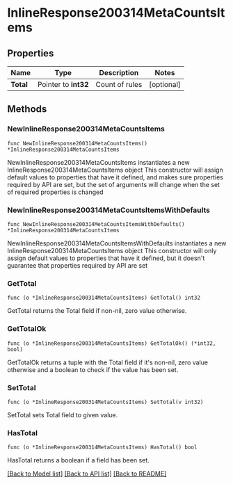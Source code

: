# InlineResponse200314MetaCountsItems

## Properties

Name | Type | Description | Notes
------------ | ------------- | ------------- | -------------
**Total** | Pointer to **int32** | Count of rules | [optional] 

## Methods

### NewInlineResponse200314MetaCountsItems

`func NewInlineResponse200314MetaCountsItems() *InlineResponse200314MetaCountsItems`

NewInlineResponse200314MetaCountsItems instantiates a new InlineResponse200314MetaCountsItems object
This constructor will assign default values to properties that have it defined,
and makes sure properties required by API are set, but the set of arguments
will change when the set of required properties is changed

### NewInlineResponse200314MetaCountsItemsWithDefaults

`func NewInlineResponse200314MetaCountsItemsWithDefaults() *InlineResponse200314MetaCountsItems`

NewInlineResponse200314MetaCountsItemsWithDefaults instantiates a new InlineResponse200314MetaCountsItems object
This constructor will only assign default values to properties that have it defined,
but it doesn't guarantee that properties required by API are set

### GetTotal

`func (o *InlineResponse200314MetaCountsItems) GetTotal() int32`

GetTotal returns the Total field if non-nil, zero value otherwise.

### GetTotalOk

`func (o *InlineResponse200314MetaCountsItems) GetTotalOk() (*int32, bool)`

GetTotalOk returns a tuple with the Total field if it's non-nil, zero value otherwise
and a boolean to check if the value has been set.

### SetTotal

`func (o *InlineResponse200314MetaCountsItems) SetTotal(v int32)`

SetTotal sets Total field to given value.

### HasTotal

`func (o *InlineResponse200314MetaCountsItems) HasTotal() bool`

HasTotal returns a boolean if a field has been set.


[[Back to Model list]](../README.md#documentation-for-models) [[Back to API list]](../README.md#documentation-for-api-endpoints) [[Back to README]](../README.md)


